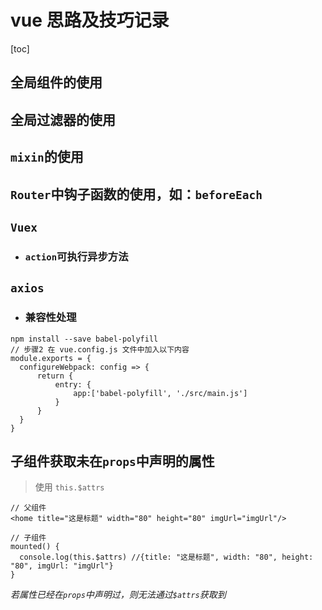 # vue 思路及技巧记录

[toc]

## 全局组件的使用

## 全局过滤器的使用

## `mixin`的使用

## `Router`中钩子函数的使用，如：`beforeEach`

## `Vuex`

- ### `action`可执行异步方法

## `axios`

- ### 兼容性处理

```
npm install --save babel-polyfill
// 步骤2 在 vue.config.js 文件中加入以下内容
module.exports = {
  configureWebpack: config => {
      return {
          entry: {
              app:['babel-polyfill', './src/main.js']
          }
      }
  }
}
```

## 子组件获取未在`props`中声明的属性

> 使用 `this.$attrs`

```
// 父组件
<home title="这是标题" width="80" height="80" imgUrl="imgUrl"/>

// 子组件
mounted() {
  console.log(this.$attrs) //{title: "这是标题", width: "80", height: "80", imgUrl: "imgUrl"}
}
```

*若属性已经在`props`中声明过，则无法通过`$attrs`获取到*
